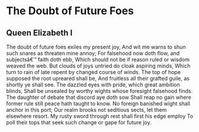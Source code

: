 # The Doubt of Future Foes
## Queen Elizabeth I
The doubt of future foes exiles my present joy,
And wit me warns to shun such snares as threaten mine annoy;
For falsehood now doth flow, and subjectsâ€™ faith doth ebb,
Which should not be if reason ruled or wisdom weaved the web.
But clouds of joys untried do cloak aspiring minds,
Which turn to rain of late repent by changed course of winds.
The top of hope supposed the root upreared shall be,
And fruitless all their grafted guile, as shortly ye shall see.
The dazzled eyes with pride, which great ambition blinds,
Shall be unsealed by worthy wights whose foresight falsehood finds.
The daughter of debate that discord aye doth sow
Shall reap no gain where former rule still peace hath taught to know.
No foreign banished wight shall anchor in this port;
Our realm brooks not seditious sects, let them elsewhere resort.
My rusty sword through rest shall first his edge employ
To poll their tops that seek such change or gape for future joy.